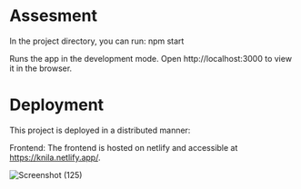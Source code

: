 # Assesment

In the project directory, you can run: npm start

Runs the app in the development mode.
Open http://localhost:3000 to view it in the browser.

# Deployment
This project is deployed in a distributed manner:

Frontend: The frontend is hosted on netlify and accessible at https://knila.netlify.app/.


![Screenshot (125)](https://github.com/SuhailYousaf/Assesment/assets/122224604/e647a90c-02a9-42f6-ad28-be16c97ddfb7)
